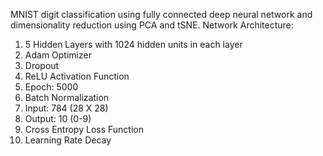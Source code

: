 MNIST digit classification using fully connected deep neural network and dimensionality reduction using PCA and tSNE.
Network Architecture:
  1. 5 Hidden Layers with 1024 hidden units in each layer
  2. Adam Optimizer
  3. Dropout
  4. ReLU Activation Function
  5. Epoch: 5000
  6. Batch Normalization
  7. Input: 784 (28 X 28)
  8. Output: 10 (0-9)
  9. Cross Entropy Loss Function
  10. Learning Rate Decay
